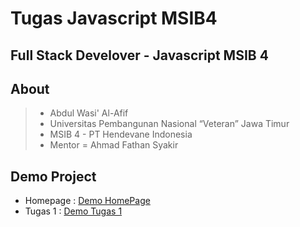 # Tugas Javascript MSIB4

## Full Stack Develover - Javascript MSIB 4

## About

> - Abdul Wasi' Al-Afif
> - Universitas Pembangunan Nasional “Veteran” Jawa Timur
> - MSIB 4 - PT Hendevane Indonesia
> - Mentor = Ahmad Fathan Syakir

## Demo Project

- Homepage : <a href="https://abdwasidev.github.io/Tugas-Javascript-MSIB4/">Demo HomePage</a>
- Tugas 1 : <a href="https://abdwasidev.github.io/Tugas-Javascript-MSIB4/tugasJS1/">Demo Tugas 1</a>
